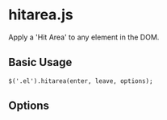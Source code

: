 hitarea.js
==========
Apply a 'Hit Area' to any element in the DOM.


Basic Usage
-------------
    $('.el').hitarea(enter, leave, options);
    
    
Options
------------

